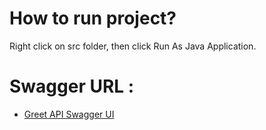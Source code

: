 # How to run project?
Right click on src folder, then click Run As Java Application.



# Swagger URL :
* [Greet API Swagger UI](http://localhost:9030/swagger-ui/index.html)


